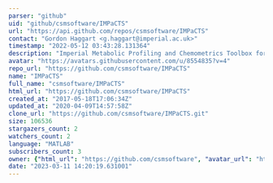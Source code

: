 ```yaml
---
parser: "github"
uid: "github/csmsoftware/IMPaCTS"
url: "https://api.github.com/repos/csmsoftware/IMPaCTS"
contact: "Gordon Haggart <g.haggart@imperial.ac.uk>"
timestamp: "2022-05-12 03:43:28.131364"
description: "Imperial Metabolic Profiling and Chemometrics Toolbox for Spectroscopy"
avatar: "https://avatars.githubusercontent.com/u/8554835?v=4"
repo_url: "https://github.com/csmsoftware/IMPaCTS"
name: "IMPaCTS"
full_name: "csmsoftware/IMPaCTS"
html_url: "https://github.com/csmsoftware/IMPaCTS"
created_at: "2017-05-18T17:06:34Z"
updated_at: "2020-04-09T14:57:58Z"
clone_url: "https://github.com/csmsoftware/IMPaCTS.git"
size: 106536
stargazers_count: 2
watchers_count: 2
language: "MATLAB"
subscribers_count: 3
owner: {"html_url": "https://github.com/csmsoftware", "avatar_url": "https://avatars.githubusercontent.com/u/8554835?v=4", "login": "csmsoftware", "type": "Organization"}
date: "2023-03-11 14:20:19.631001"
---
```

